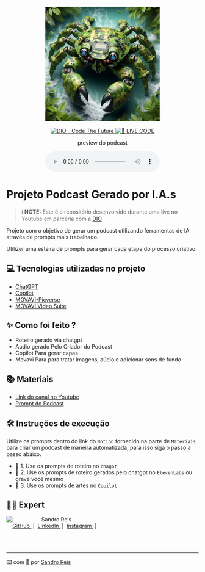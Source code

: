 <p align="center">
<img 
    src="./assets/cover.png"
    width="300"
/>
</p>

<p align="center">
<a href="https://dio.me/">
    <img 
        src="https://img.shields.io/badge/DIO-Code_The_Future-28DA77?logo=youtube" 
        alt="DIO - Code The Future">
</a>
<a href="https://dio.me/">
<img 
    src="https://img.shields.io/badge/🔴_LIVE_CODE-FF5E72" 
    alt="🔴 LIVE CODE">
</a>
</p>

<p align="center">
    preview do podcast
</p>

<div align="center">
    <audio src="output/podcast_editado.MP3" controls title="Podcast editado"></audio>
</div>

# Projeto Podcast Gerado por I.A.s


 > ℹ️ **NOTE:** Este é o repositório desenvolvido durante uma live no Youtube em parceria com a [DIO](https://dio.me)

Projeto com o objetivo de gerar um podcast utilizando ferramentas de IA através de prompts mais trabalhado.

Utilizer uma esteira de prompts para gerar cada etapa do processo criativo.

## 💻 Tecnologias utilizadas no projeto

- [ChatGPT](https://chat.openai.com/) 
- [Copilot](https://copilot.microsoft.com/)
- [MOVAVI-Picverse](https://www.movavi.com/)
- [MOVAVI Video Suite](https://www.movavi.com/)

## ✨ Como foi feito ?

- Roteiro gerado via chatgpt
- Audio gerado Pelo Criador do Podcast
- Copilot Para gerar capas
- Movavi Para para tratar imagens, aúdio e adicionar sons de fundo

## 📚 Materiais

- [Link do canal no Youtube](https://www.youtube.com/@veteranoedev)
- [Prompt do Podcast](https://github.com/consultorsandro/Podcast_VeterenoeDev/raw/refs/heads/master/Prompt%20Projeto%20PODcast.odt)
## 🛠️ Instruções de execução

Utilize os prompts dentro do link do `Notion` fornecido na parte de `Materiais` para criar um podcast de maneira automatizada, para isso siga o passo a passo abaixo.

- 🤖 1. Use os prompts de roteiro no `chagpt`
- 🤖 2. Use os prompts de roteiro gerados pelo chatgpt no  `ElevenLabs` ou grave você mesmo
- 🤖 3. Use os prompts de artes no `Copilot`

## 👨‍💻 Expert

<p>
    <img 
      align=left 
      margin=10 
      width=80 
      src="https://avatars.githubusercontent.com/u/68569797?v=4"
    />
    <p>&nbsp&nbsp&nbspSandro Reis<br>
    &nbsp&nbsp&nbsp
    <a 
        href="https://github.com/consultorsandro">
        GitHub
    </a>
    &nbsp;|&nbsp;
    <a 
        href="https://www.linkedin.com/in/sandro-reis-veterano/">
        LinkedIn
    </a>
    &nbsp;|&nbsp;
    <a 
        href="https://www.instagram.com/irmao.sandroreis/">
        Instagram
    </a>
    &nbsp;|&nbsp;</p>
</p>
<br/><br/>
<p>

---

⌨️ com 💜 por [Sandro Reis](https://github.com/consultorsandro)
